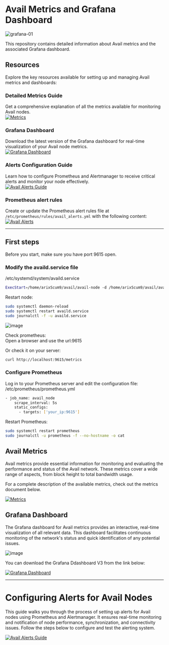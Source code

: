 # Avail Metrics and Grafana Dashboard
![grafana-01](https://github.com/Cumulo-pro/Avail-tools/assets/2853158/f5130960-cb79-4ea0-ace7-874bef6ae7c2)

This repository contains detailed information about Avail metrics and the associated Grafana dashboard.

## Resources

Explore the key resources available for setting up and managing Avail metrics and dashboards:

### Detailed Metrics Guide  
Get a comprehensive explanation of all the metrics available for monitoring Avail nodes.  
[![Metrics](https://img.shields.io/badge/Metrics-View%20Metrics-blue?style=for-the-badge&logo=github&logoColor=white)](https://github.com/Cumulo-pro/Avail-tools/blob/main/avail-metrics/metrics.md)  

### Grafana Dashboard  
Download the latest version of the Grafana dashboard for real-time visualization of your Avail node metrics.  
[![Grafana Dashboard](https://img.shields.io/badge/Grafana%20Dashboard-Download-blue?style=for-the-badge&logo=github&logoColor=white)](https://github.com/Cumulo-pro/Avail-tools/blob/main/avail-metrics/Avail%20Metrics%20Cumulo%20v3-1732449812844.json)  

### Alerts Configuration Guide  
Learn how to configure Prometheus and Alertmanager to receive critical alerts and monitor your node effectively.  
[![Avail Alerts Guide](https://img.shields.io/badge/Avail%20Alerts-View%20Guide-blue?style=for-the-badge&logo=github&logoColor=white)](https://github.com/Cumulo-pro/Avail-tools/blob/main/avail-metrics/AVAIL_ALERTS.md)  

### Prometheus alert rules
Create or update the Prometheus alert rules file at `/etc/prometheus/rules/avail_alerts.yml` with the following content:
[![Avail Alerts](https://img.shields.io/badge/Avail_Alerts-View%20File-blue?style=for-the-badge&logo=github&logoColor=white)](https://github.com/Cumulo-pro/Avail-tools/blob/main/avail-metrics/alerts_avail.yml)

---



## First steps 

Before you start, make sure you have port 9615 open.  

### Modify the availd.service file  
/etc/systemd/system/availd.service  

```bash
ExecStart=/home/arixScum9/avail/avail-node -d /home/arixScum9/avail/avail/node-data --chain turing --name Cumulo --validator --prometheus-port 9615 --prometheus-external
```

Restart node:  
```bash
sudo systemctl daemon-reload
sudo systemctl restart availd.service
sudo journalctl -f -u availd.service
```
![image](https://github.com/user-attachments/assets/ca1c642a-501b-42ff-84e7-2754ceb46235)

Check prometheus:  
Open a browser and use the url:9615

Or check it on your server:  
```bash
curl http://localhost:9615/metrics
```

### Configure Prometheus  
Log in to your Prometheus server and edit the configuration file:  
/etc/prometheus/prometheus.yml
```bash
- job_name: avail_node
    scrape_interval: 5s
    static_configs:
      - targets: ['your_ip:9615']
```
Restart Prometheus:  
```bash
sudo systemctl restart prometheus
sudo journalctl -u prometheus -f --no-hostname -o cat
```

## Avail Metrics

Avail metrics provide essential information for monitoring and evaluating the performance and status of the Avail network. These metrics cover a wide range of aspects, from block height to total bandwidth usage.

For a complete description of the available metrics, check out the metrics document below.

[![Metrics](https://img.shields.io/badge/Metrics-View%20Metrics-blue?style=for-the-badge&logo=github&logoColor=white)](https://github.com/Cumulo-pro/Avail-tools/blob/main/avail-metrics/metrics.md)

## Grafana Dashboard

The Grafana dashboard for Avail metrics provides an interactive, real-time visualization of all relevant data. This dashboard facilitates continuous monitoring of the network's status and quick identification of any potential issues.

![image](https://github.com/user-attachments/assets/4334c292-d8af-4bb2-b296-65c57f9e032c)


You can download the Grafana Ddashboard V3 from the link below:

[![Grafana Dashboard](https://img.shields.io/badge/Grafana%20Dashboard-Download-blue?style=for-the-badge&logo=github&logoColor=white)](https://github.com/Cumulo-pro/Avail-tools/blob/main/avail-metrics/Avail%20Metrics%20Cumulo%20v3-1732449812844.json)

---

# Configuring Alerts for Avail Nodes

This guide walks you through the process of setting up alerts for Avail nodes using Prometheus and Alertmanager. It ensures real-time monitoring and notification of node performance, synchronization, and connectivity issues. Follow the steps below to configure and test the alerting system.

[![Avail Alerts Guide](https://img.shields.io/badge/Avail%20Alerts-View%20Guide-blue?style=for-the-badge&logo=github&logoColor=white)](https://github.com/Cumulo-pro/Avail-tools/blob/main/avail-metrics/AVAIL_ALERTS.md)

